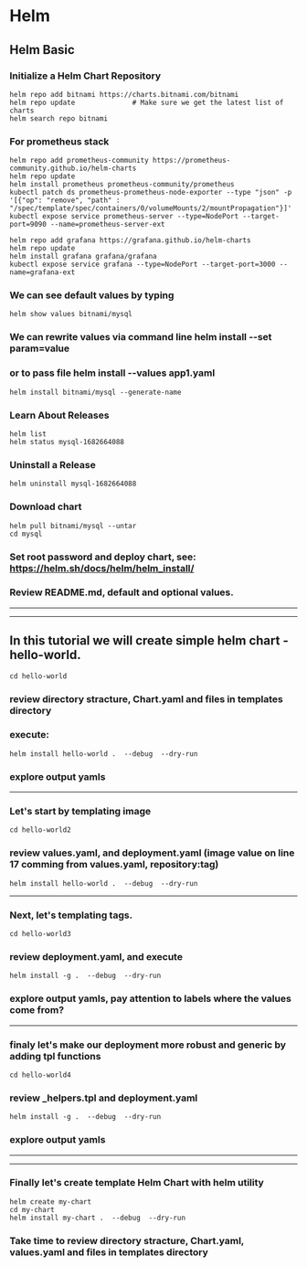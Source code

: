 # Helm

## Helm Basic

### Initialize a Helm Chart Repository
```
helm repo add bitnami https://charts.bitnami.com/bitnami
helm repo update              # Make sure we get the latest list of charts
helm search repo bitnami
```

### For prometheus stack
```
helm repo add prometheus-community https://prometheus-community.github.io/helm-charts
helm repo update
helm install prometheus prometheus-community/prometheus
kubectl patch ds prometheus-prometheus-node-exporter --type "json" -p '[{"op": "remove", "path" : "/spec/template/spec/containers/0/volumeMounts/2/mountPropagation"}]'
kubectl expose service prometheus-server --type=NodePort --target-port=9090 --name=prometheus-server-ext
```

```
helm repo add grafana https://grafana.github.io/helm-charts 
helm repo update
helm install grafana grafana/grafana
kubectl expose service grafana --type=NodePort --target-port=3000 --name=grafana-ext
```

### We can see default values by typing
```
helm show values bitnami/mysql 
```
### We can rewrite values via command line helm install --set param=value
### or to pass file helm install --values app1.yaml
```
helm install bitnami/mysql --generate-name
```

### Learn About Releases
```
helm list
helm status mysql-1682664088 
```

### Uninstall a Release
```
helm uninstall mysql-1682664088
```

### Download chart
```
helm pull bitnami/mysql --untar
cd mysql
```
### Set root password and deploy chart, see: https://helm.sh/docs/helm/helm_install/

### Review README.md, default and optional values.
---
---

## In this tutorial we will create simple helm chart - hello-world.
```
cd hello-world
```
### review directory stracture, Chart.yaml and files in templates directory 
### execute:

```
helm install hello-world .  --debug  --dry-run
```
### explore output yamls 
---

### Let's start by templating image
```
cd hello-world2
```
### review values.yaml, and deployment.yaml (image value on line 17 comming from values.yaml, repository:tag)
```
helm install hello-world .  --debug  --dry-run
```
---
### Next, let's templating tags.
```
cd hello-world3
```
### review deployment.yaml, and execute
```
helm install -g .  --debug  --dry-run
```
### explore output yamls, pay attention to labels where the values come from?
---
### finaly let's make our deployment more robust and generic by adding tpl functions

```
cd hello-world4
```
### review _helpers.tpl and deployment.yaml
```
helm install -g .  --debug  --dry-run
```
### explore output yamls
---
---
### Finally let's create template Helm Chart with helm utility 

```
helm create my-chart 
cd my-chart
helm install my-chart .  --debug  --dry-run
```
### Take time to review directory stracture, Chart.yaml, values.yaml and  files in templates directory